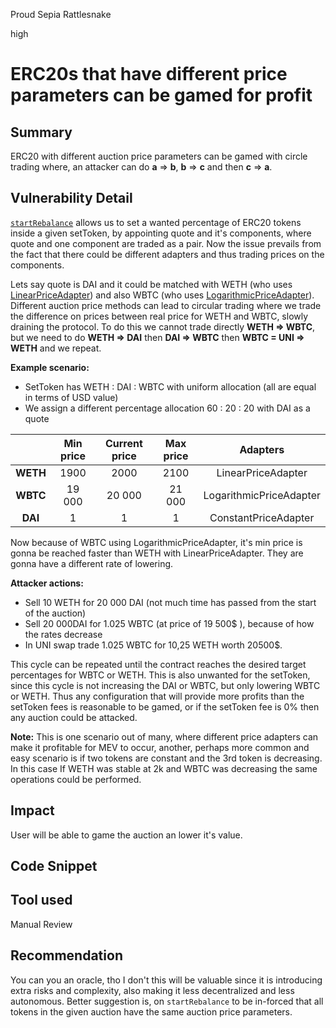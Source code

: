 Proud Sepia Rattlesnake

high

# ERC20s that have different price parameters can be gamed for profit

## Summary
ERC20 with different auction price parameters can be gamed with circle trading where, an attacker can  do 
**a** => **b**, **b** => **c** and then **c** => **a**.
## Vulnerability Detail
[`startRebalance`](https://github.com/sherlock-audit/2023-06-Index/blob/main/index-protocol/contracts/protocol/modules/v1/AuctionRebalanceModuleV1.sol#L241-L282) allows us to set a wanted percentage of ERC20 tokens inside a given setToken, by appointing quote and it's components, where quote and one component are traded as a pair. Now the issue prevails from the fact that there could be different adapters and thus trading prices on the components. 

Lets say quote is DAI and it could be matched with WETH (who uses [LinearPriceAdapter](https://github.com/sherlock-audit/2023-06-Index/blob/main/index-protocol/contracts/protocol/integration/auction-price/BoundedStepwiseLinearPriceAdapter.sol)) and also WBTC (who uses [LogarithmicPriceAdapter](https://github.com/sherlock-audit/2023-06-Index/blob/main/index-protocol/contracts/protocol/integration/auction-price/BoundedStepwiseLogarithmicPriceAdapter.sol)). Different auction price methods can lead to circular trading where we trade the difference on prices between real price for WETH and WBTC, slowly draining the protocol. To do this we cannot trade directly **WETH => WBTC**, but we need to do **WETH => DAI** then **DAI => WBTC** then **WBTC = UNI => WETH** and we repeat.

**Example scenario:**
- SetToken has WETH : DAI : WBTC with uniform allocation (all are equal in terms of USD value)
- We assign a different percentage allocation 60 : 20 : 20 with DAI as a quote

|          | Min price | Current price | Max price |         Adapters        |
|:--------:|:---------:|:-------------:|:---------:|:-----------------------:|
| **WETH** |    1900   |      2000     |    2100   | LinearPriceAdapter |
| **WBTC** |   19 000  |     20 000    |   21 000  | LogarithmicPriceAdapter |
|  **DAI** |     1     |       1       |     1     |   ConstantPriceAdapter  |

Now because of WBTC using LogarithmicPriceAdapter, it's min price is gonna be reached faster than WETH with LinearPriceAdapter. They are gonna have a different rate of lowering.

**Attacker actions:**
- Sell 10 WETH for 20 000 DAI (not much time has passed from the start of the auction)
- Sell 20 000DAI for 1.025 WBTC (at price of 19 500$ ), because of how the rates decrease
- In UNI swap trade 1.025 WBTC for 10,25 WETH worth 20500$. 

This cycle can be repeated until the contract reaches the desired target percentages for WBTC or WETH. This is also unwanted for the setToken, since this cycle is not increasing the DAI or WBTC, but only lowering WBTC or WETH. Thus any configuration that will provide more profits than the setToken fees is reasonable to be gamed, or if the setToken fee is 0% then any auction could be attacked.

**Note:**
This is one scenario out of many, where different price adapters can make it profitable for MEV to occur, another, perhaps more common and easy scenario is if two tokens are constant and the 3rd token is decreasing. In this case If WETH was stable at 2k and WBTC was decreasing the same operations could be performed.

## Impact
User will be able to game the auction an lower it's value.
## Code Snippet

## Tool used

Manual Review

## Recommendation
You can you an oracle, tho I don't this will be valuable since it is introducing extra risks and complexity, also making it less decentralized and less autonomous. Better suggestion is, on  `startRebalance` to be in-forced that all tokens in the given auction have the same auction price parameters. 